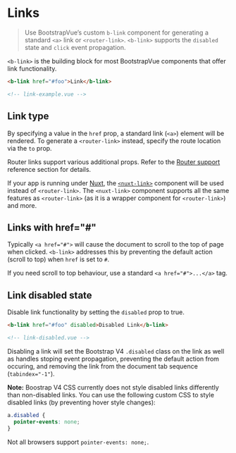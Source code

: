 # Links

> Use BootstrapVue’s custom `b-link` component for generating a standard `<a>` link or
> `<router-link>`. `<b-link>` supports the `disabled` state and `click` event propagation.

`<b-link>` is the building block for most BootstrapVue components that offer link functionality.

```html
<b-link href="#foo">Link</b-link>

<!-- link-example.vue -->
```

## Link type

By specifying a value in the `href` prop, a standard link (`<a>`) element will be rendered. To
generate a `<router-link>` instead, specify the route location via the `to` prop.

Router links support various additional props. Refer to the
[Router support](/docs/reference/router-links) reference section for details.

If your app is running under [Nuxt](https://nuxtjs.org), the
[`<nuxt-link>`](https://nuxtjs.org/api/components-nuxt-link) component will be used instead of
`<router-link>`. The `<nuxt-link>` component supports all the same features as `<router-link>` (as
it is a wrapper component for `<router-link>`) and more.

## Links with href="#"

Typically `<a href="#">` will cause the document to scroll to the top of page when clicked.
`<b-link>` addresses this by preventing the default action (scroll to top) when `href` is set to
`#`.

If you need scroll to top behaviour, use a standard `<a href="#">...</a>` tag.

## Link disabled state

Disable link functionality by setting the `disabled` prop to true.

```html
<b-link href="#foo" disabled>Disabled Link</b-link>

<!-- link-disabled.vue -->
```

Disabling a link will set the Bootstrap V4 `.disabled` class on the link as well as handles stoping
event propagation, preventing the default action from occuring, and removing the link from the
document tab sequence (`tabindex="-1"`).

**Note:** Boostrap V4 CSS currently does not style disabled links differently than non-disabled
links. You can use the following custom CSS to style disabled links (by preventing hover style
changes):

```css
a.disabled {
  pointer-events: none;
}
```

Not all browsers support `pointer-events: none;`.

<!-- Component reference added automatically from component package.json -->
